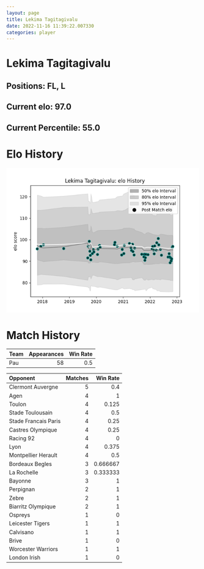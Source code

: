 ```yaml
---  
layout: page  
title: Lekima Tagitagivalu  
date: 2022-11-16 11:39:22.007330  
categories: player  
---
```

# Lekima Tagitagivalu

## Positions: FL, L

## Current elo: 97.0

## Current Percentile: 55.0

# Elo History


![elo history](history_LekimaTagitagivalu.png)
# Match History


| Team   |   Appearances |   Win Rate |
|:-------|--------------:|-----------:|
| Pau    |            58 |        0.5 |

| Opponent             |   Matches |   Win Rate |
|:---------------------|----------:|-----------:|
| Clermont Auvergne    |         5 |   0.4      |
| Agen                 |         4 |   1        |
| Toulon               |         4 |   0.125    |
| Stade Toulousain     |         4 |   0.5      |
| Stade Francais Paris |         4 |   0.25     |
| Castres Olympique    |         4 |   0.25     |
| Racing 92            |         4 |   0        |
| Lyon                 |         4 |   0.375    |
| Montpellier Herault  |         4 |   0.5      |
| Bordeaux Begles      |         3 |   0.666667 |
| La Rochelle          |         3 |   0.333333 |
| Bayonne              |         3 |   1        |
| Perpignan            |         2 |   1        |
| Zebre                |         2 |   1        |
| Biarritz Olympique   |         2 |   1        |
| Ospreys              |         1 |   0        |
| Leicester Tigers     |         1 |   1        |
| Calvisano            |         1 |   1        |
| Brive                |         1 |   0        |
| Worcester Warriors   |         1 |   1        |
| London Irish         |         1 |   0        |